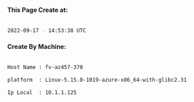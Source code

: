 
   
#### This Page Create at:

```bash

2022-09-17 - 14:53:38 UTC

```

#### Create By Machine:

```bash

Host Name : fv-az457-370

platform  : Linux-5.15.0-1019-azure-x86_64-with-glibc2.31

Ip Local  : 10.1.1.125

```

